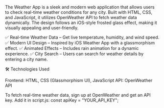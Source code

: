 The Weather App is a sleek and modern web application that allows users to check real-time weather conditions for any city. Built with HTML, CSS, and JavaScript, it utilizes OpenWeather API to fetch weather data dynamically. The design follows an iOS-style frosted glass effect, making it visually appealing and user-friendly.

✅ Real-time Weather Data – Get live temperature, humidity, and wind speed.
✅ Modern UI Design – Inspired by iOS Weather App with a glassmorphism effect.
✅ Animated Effects – Includes rain animation for a dynamic experience.
✅ City Search – Users can search for weather details by entering a city name.

🛠️ Technologies Used

Frontend: HTML, CSS (Glassmorphism UI), JavaScript
API: OpenWeather API

To fetch real-time weather data, sign up at OpenWeather and get an API key. Add it in script.js:
const apiKey = "YOUR_API_KEY";

